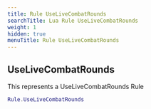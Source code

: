 ```yaml
---
title: Rule UseLiveCombatRounds
searchTitle: Lua Rule UseLiveCombatRounds
weight: 1
hidden: true
menuTitle: Rule UseLiveCombatRounds
---
```

## UseLiveCombatRounds

This represents a UseLiveCombatRounds Rule
```lua
Rule.UseLiveCombatRounds
```